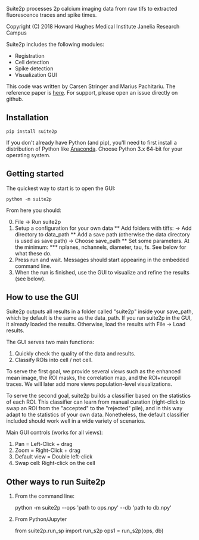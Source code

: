 Suite2p processes 2p calcium imaging data from raw tifs to extracted fluorescence traces and spike times. 

Copyright (C) 2018  Howard Hughes Medical Institute Janelia Research Campus

Suite2p includes the following modules:

* Registration
* Cell detection
* Spike detection 
* Visualization GUI

This code was written by Carsen Stringer and Marius Pachitariu. The reference paper is [here](https://www.biorxiv.org/content/early/2017/07/20/061507). For support, please open an issue directly on github.

## Installation

	pip install suite2p

If you don't already have Python (and pip), you'll need to first install a distribution of Python like [Anaconda](https://www.anaconda.com/download/). Choose Python 3.x 64-bit for your operating system. 

## Getting started

The quickest way to start is to open the GUI:

	python -m suite2p

From here you should:

0. File -> Run suite2p
1. Setup a configuration for your own data
    ** Add folders with tiffs:  -> Add directory to data_path
    ** Add a save path (otherwise the data directory is used as save path) -> Choose save_path
    ** Set some parameters. At the minimum: 
        *** nplanes, nchannels, diameter, tau, fs. See below for what these do. 
2. Press run and wait. Messages should start appearing in the embedded command line. 
3. When the run is finished, use the GUI to visualize and refine the results (see below).

## How to use the GUI

Suite2p outputs all results in a folder called "suite2p" inside your save_path, which by default is the same as the data_path. If you ran suite2p in the GUI, it already loaded the results. Otherwise, load the results with File -> Load results. 

The GUI serves two main functions:

1. Quickly check the quality of the data and results. 
2. Classify ROIs into cell / not cell.
 
To serve the first goal, we provide several views such as the enhanced mean image, the ROI masks, the correlation map, and the ROI+neuropil traces. We will later add more views population-level visualizations. 

To serve the second goal, suite2p builds a classifier based on the statistics of each ROI. This classifier can learn from manual curation (right-click to swap an ROI from the "accepted" to the "rejected" pile), and in this way adapt to the statistics of your own data. Nonetheless, the default classifier included should work well in a wide variety of scenarios. 
 
Main GUI controls (works for all views):

1. Pan  = Left-Click  + drag  
2. Zoom = Right-Click + drag  
3. Default view = Double left-click
4. Swap cell: Right-click on the cell
 
## Other ways to run Suite2p

1. From the command line:

	python -m suite2p --ops 'path to ops.npy' --db 'path to db.npy'
	
2. From Python/Jupyter

	from suite2p.run_sp import run_s2p
	ops1 = run_s2p(ops, db)
